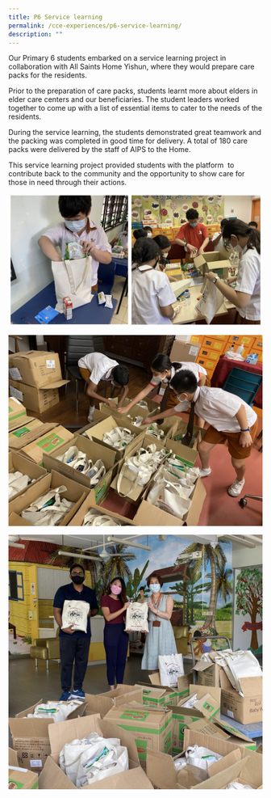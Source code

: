 ```yaml
---
title: P6 Service learning
permalink: /cce-experiences/p6-service-learning/
description: ""
---
```

Our Primary 6 students embarked on a service learning project in collaboration with All Saints Home Yishun, where they would prepare care packs for the residents.

Prior to the preparation of care packs, students learnt more about elders in elder care centers and our beneficiaries. The student leaders worked together to come up with a list of essential items to cater to the needs of the residents.

During the service learning, the students demonstrated great teamwork and the packing was completed in good time for delivery. A total of 180 care packs were delivered by the staff of AIPS to the Home. 

  

This service learning project provided students with the platform  to contribute back to the community and the opportunity to show care for those in need through their actions.

![P6 Service learning](/images/P6%20Service%20learning.jpg)

![P6 Service learning](/images/4.jpeg)

![P6 Service learning](/images/5.jpeg)